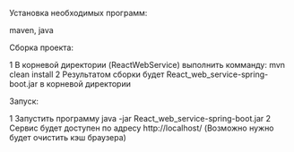Установка необходимых программ:

maven, java


Сборка проекта:

1 В корневой директории (ReactWebService) выполнить комманду: mvn clean install
2 Результатом сборки будет React_web_service-spring-boot.jar в корневой директории


Запуск:

1 Запустить программу  java -jar React_web_service-spring-boot.jar
2 Сервис будет доступен по адресу http://localhost/  (Возможно нужно будет очистить кэш браузера)

